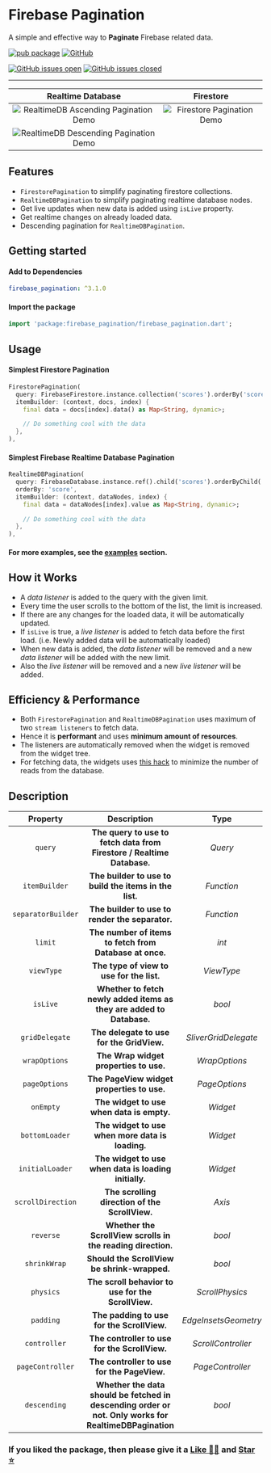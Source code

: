 # Firebase Pagination

A simple and effective way to **Paginate** Firebase related data.

[![pub package][package_svg]][package]
[![GitHub][license_svg]](LICENSE)

[![GitHub issues open][issues_svg]][issues]
[![GitHub issues closed][issues_closed_svg]][issues_closed]

<hr />

|            Realtime Database             |          Firestore           |
| :--------------------------------------: | :--------------------------: |
| ![RealtimeDB Ascending Pagination Demo]  | ![Firestore Pagination Demo] |
| ![RealtimeDB Descending Pagination Demo] |                              |

## Features

- `FirestorePagination` to simplify paginating firestore collections.
- `RealtimeDBPagination` to simplify paginating realtime database nodes.
- Get live updates when new data is added using `isLive` property.
- Get realtime changes on already loaded data.
- Descending pagination for `RealtimeDBPagination`.

## Getting started

#### Add to Dependencies

```yaml
firebase_pagination: ^3.1.0
```

#### Import the package

```dart
import 'package:firebase_pagination/firebase_pagination.dart';
```

## Usage

#### Simplest Firestore Pagination

```dart
FirestorePagination(
  query: FirebaseFirestore.instance.collection('scores').orderBy('score'),
  itemBuilder: (context, docs, index) {
    final data = docs[index].data() as Map<String, dynamic>;

    // Do something cool with the data
  },
),
```

#### Simplest Firebase Realtime Database Pagination

```dart
RealtimeDBPagination(
  query: FirebaseDatabase.instance.ref().child('scores').orderByChild('score'),
  orderBy: 'score',
  itemBuilder: (context, dataNodes, index) {
    final data = dataNodes[index].value as Map<String, dynamic>;

    // Do something cool with the data
  },
),
```

#### For more examples, see the [examples](example/example.md) section.

## How it Works

- A _data listener_ is added to the query with the given limit.
- Every time the user scrolls to the bottom of the list, the limit is increased.
- If there are any changes for the loaded data, it will be automatically updated.
- If `isLive` is true, a _live listener_ is added to fetch data before the first load. (i.e. Newly added data will be automatically loaded)
- When new data is added, the _data listener_ will be removed and a new _data listener_ will be added with the new limit.
- Also the _live listener_ will be removed and a new _live listener_ will be added.

## Efficiency & Performance

- Both `FirestorePagination` and `RealtimeDBPagination` uses maximum of two `stream listeners` to fetch data.
- Hence it is **performant** and uses **minimum amount of resources**.
- The listeners are automatically removed when the widget is removed from the widget tree.
- For fetching data, the widgets uses [this hack](https://stackoverflow.com/a/70645473) to minimize the number of reads from the database.

## Description

|      Property      |                                              Description                                               |         Type         |             Default             |
| :----------------: | :----------------------------------------------------------------------------------------------------: | :------------------: | :-----------------------------: |
|      `query`       |                 **The query to use to fetch data from Firestore / Realtime Database.**                 |       _Query_        |                -                |
|   `itemBuilder`    |                         **The builder to use to build the items in the list.**                         |      _Function_      |                -                |
| `separatorBuilder` |                            **The builder to use to render the separator.**                             |      _Function_      | `separatorBuilder (package fn)` |
|      `limit`       |                        **The number of items to fetch from Database at once.**                         |        _int_         |              `10`               |
|     `viewType`     |                               **The type of view to use for the list.**                                |      _ViewType_      |         `ViewType.list`         |
|      `isLive`      |                 **Whether to fetch newly added items as they are added to Database.**                  |        _bool_        |             `false`             |
|   `gridDelegate`   |                               **The delegate to use for the GridView.**                                | _SliverGridDelegate_ |       `crossAxisCount: 2`       |
|   `wrapOptions`    |                                 **The Wrap widget properties to use.**                                 |    _WrapOptions_     |         `WrapOptions()`         |
|   `pageOptions`    |                               **The PageView widget properties to use.**                               |    _PageOptions_     |         `PageOptions()`         |
|     `onEmpty`      |                               **The widget to use when data is empty.**                                |       _Widget_       |         `EmptyScreen()`         |
|   `bottomLoader`   |                            **The widget to use when more data is loading.**                            |       _Widget_       |        `BottomLoader()`         |
|  `initialLoader`   |                         **The widget to use when data is loading initially.**                          |       _Widget_       |        `InitialLoader()`        |
| `scrollDirection`  |                             **The scrolling direction of the ScrollView.**                             |        _Axis_        |             `false`             |
|     `reverse`      |                      **Whether the ScrollView scrolls in the reading direction.**                      |        _bool_        |             `false`             |
|    `shrinkWrap`    |                              **Should the ScrollView be shrink-wrapped.**                              |        _bool_        |             `false`             |
|     `physics`      |                           **The scroll behavior to use for the ScrollView.**                           |   _ScrollPhysics_    |                -                |
|     `padding`      |                               **The padding to use for the ScrollView.**                               | _EdgeInsetsGeometry_ |                -                |
|    `controller`    |                             **The controller to use for the ScrollView.**                              |  _ScrollController_  |       ScrollController()        |
|  `pageController`  |                              **The controller to use for the PageView.**                               |   _PageController_   |        PageController()         |
|    `descending`    | **Whether the data should be fetched in descending order or not. Only works for RealtimeDBPagination** |        _bool_        |             `false`             |

### If you liked the package, then please give it a [Like 👍🏼][package] and [Star ⭐][repository]

<!-- Badges URLs -->

[package_svg]: https://img.shields.io/pub/v/firebase_pagination.svg?color=blueviolet
[license_svg]: https://img.shields.io/github/license/OutdatedGuy/firebase_pagination.svg?color=purple
[issues_svg]: https://img.shields.io/github/issues/OutdatedGuy/firebase_pagination.svg
[issues_closed_svg]: https://img.shields.io/github/issues-closed/OutdatedGuy/firebase_pagination.svg?color=green

<!-- Links -->

[package]: https://pub.dev/packages/firebase_pagination
[repository]: https://github.com/OutdatedGuy/firebase_pagination
[issues]: https://github.com/OutdatedGuy/firebase_pagination/issues
[issues_closed]: https://github.com/OutdatedGuy/firebase_pagination/issues?q=is%3Aissue+is%3Aclosed
[RealtimeDB Ascending Pagination Demo]: https://github.com/OutdatedGuy/firebase_pagination/assets/74326345/6f888eac-13c4-422d-a662-0f7bf7f626f8
[RealtimeDB Descending Pagination Demo]: https://github.com/OutdatedGuy/firebase_pagination/assets/74326345/df101fa2-8a51-4fdf-a900-828abb6dbaee
[Firestore Pagination Demo]: https://github.com/OutdatedGuy/firebase_pagination/assets/74326345/7c300ae2-49fb-439e-86fc-10be387c56f8
